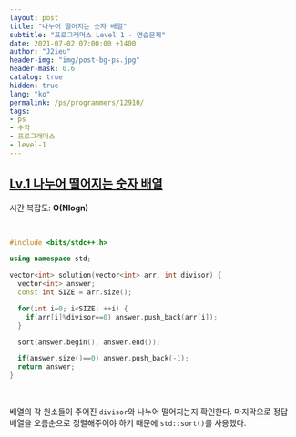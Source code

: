 ```yaml
---
layout: post
title: "나누어 떨어지는 숫자 배열"
subtitle: "프로그래머스 Level 1 - 연습문제"
date: 2021-07-02 07:00:00 +1400
author: "J2ieu"
header-img: "img/post-bg-ps.jpg"
header-mask: 0.6
catalog: true
hidden: true
lang: "ko"
permalink: /ps/programmers/12910/
tags:
- ps
- 수학
- 프로그래머스
- level-1
---
```


## [Lv.1 나누어 떨어지는 숫자 배열](https://programmers.co.kr/learn/courses/30/lessons/12910)

시간 복잡도: **O(Nlogn)**

<br> 

```cpp
#include <bits/stdc++.h>

using namespace std;

vector<int> solution(vector<int> arr, int divisor) {
  vector<int> answer;
  const int SIZE = arr.size();

  for(int i=0; i<SIZE; ++i) {
    if(arr[i]%divisor==0) answer.push_back(arr[i]);
  }

  sort(answer.begin(), answer.end());

  if(answer.size()==0) answer.push_back(-1);
  return answer;
}
```

<br>

배열의 각 원소들이 주어진 `divisor`와 나누어 떨어지는지 확인한다.
마지막으로 정답 배열을 오름순으로 정렬해주어야 하기 때문에 `std::sort()`를 사용했다.